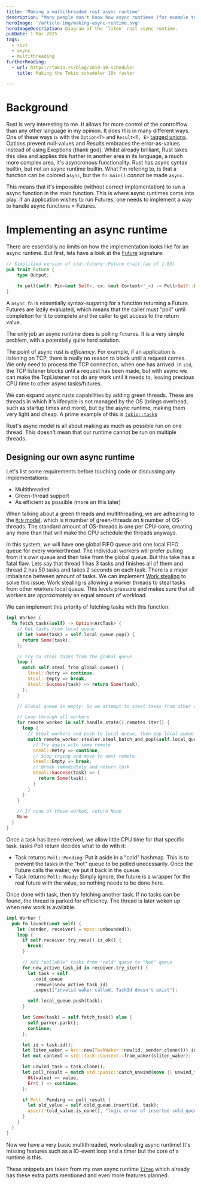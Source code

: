 ```yaml
---
title: 'Making a multithreaded rust async runtime'
description: "Many people don't know how async runtimes (for example tokio) works. The goal of this article is explaining how one works and making one efficient."
heroImage: '/article-img/making-async-runtime.svg'
heroImageDescription: Diagram of the 'liten' rust async runtime.
pubDate: 1 Mar 2025
tags:
  - rust
  - async
  - multithreading
furtherReading:
  - url: https://tokio.rs/blog/2019-10-scheduler
    title: Making the Tokio scheduler 10x faster

---
```


# Background
Rust is very interesting to me. It allows for more control of the controlflow than any other language in my opinion. It does this in many different ways.
One of these ways is with the `Option<T>` and `Result<T, E>` [tagged unions](https://en.wikipedia.org/wiki/Tagged_union). Options prevent null-values and Results embraces the error-as-values instead of using Exeptions (thank god).
Whilst already brilliant, Rust takes this idea and applies this further in another area in its language, a much more complex area, it's asyncronous functionality.
Rust has async syntax builtin, but not an async runtime builtin. What I'm refering to, is that a function can be colored `async`, but the `fn main()` _cannot_ be made `async`.

This means that it's impossible (without correct implementation) to run a async function in the main function. This is where async runtimes come into play. If an application wishes to run Futures, one needs to implement a way to handle async functions = Futures.


# Implementing an async runtime

There are essentially no limits on how the implementation looks like for an async runtime. But first, lets have a look at the [Future](https://doc.rust-lang.org/stable/std/future/trait.Future.html) signature:
```rust
// Simplified version of std::future::Future trait (as of 1.83)
pub trait Future {
    type Output;

    fn poll(self: Pin<&mut Self>, cx: &mut Context<'_>) -> Poll<Self::Output>;
}
```
A `async fn` is essentially syntax-sugaring for a function returning a Future.
Futures are lazily evaluated, which means that the caller must "poll" until completion for it to complete and the caller to get access to the return value.

The only job an async runtime does is polling `Future`s. It is a very simple problem, with a potentially quite hard solution.


The point of async rust is _efficiency_. For example, if an application is listening on TCP, there is really no reason to block until a request comes. We only need to process the TCP connection, when one has arrived.
In `std`, the TCP listener blocks until a request has been made, but with async we can make the TcpListener not do any work until it needs to, leaving precious CPU time to other async tasks/futures.

We can expand async rusts capabilities by adding green threads. These are threads in which it's lifecycle is not managed by the OS (brings overhead, such as startup times and more), but by the async runtime, making them very light and cheap. A prime example of this is [`tokio::task`s](https://docs.rs/tokio/latest/tokio/task/index.html)

Rust's async model is all about making as much as possible run on one thread. This doesn't mean that our runtime cannot be run on multiple threads.

## Designing our own async runtime
Let's list some requirements before touching code or discussing any implementations:
- Multithreaded
- Green-thread support
- As efficient as possible (more on this later)

When talking about a green threads and multithreading, we are adhearing to the [`M:N` model](https://en.wikipedia.org/wiki/Thread_(computing)#M:N_(hybrid_threading)), which is `M` number of green-threads on `N` number of OS-threads.
The standard amount of OS-threads is one per CPU-core, creating any more than that will make the CPU schedule the threads anyways.

In this system, we will have one global FIFO queue and one local FIFO queue for every workerthread.
The individual workers will prefer pulling from it's own queue and then take from the global queue.
But this take has a fatal flaw. Lets say that thread 1 has 3 tasks and finishes all of them and thread 2 has 50 tasks and takes 2 seconds on each task.
There is a major imbalance between amount of tasks. We can implement [Work stealing](https://en.wikipedia.org/wiki/Work_stealing) to solve this issue.
Work stealing is allowing a worker threads to steal tasks from other workers local queue.
This levels pressure and makes sure that all workers are approximately an equal amount of workload.

We can implement this priority of fetching tasks with this function:
```rust
impl Worker {
  fn fetch_task(&self) -> Option<ArcTask> {
    // Get tasks from local queue
    if let Some(task) = self.local_queue.pop() {
      return Some(task);
    };

    // Try to steal tasks from the global queue
    loop {
      match self.steal_from_global_queue() {
        Steal::Retry => continue,
        Steal::Empty => break,
        Steal::Success(task) => return Some(task),
      };
    }

    // Global queue is empty: So we attempt to steal tasks from other workers.

    // Loop through all workers
    for remote_worker in self.handle.state().remotes.iter() {
      loop {
        // Steal workers and push to local queue, then pop local queue
        match remote_worker.stealer.steal_batch_and_pop(&self.local_queue) {
          // Try again with same remote
          Steal::Retry => continue,
          // Stop trying and move to next remote.
          Steal::Empty => break,
          // Break immediately and return task
          Steal::Success(task) => {
            return Some(task);
          }
        }
      }
    }

    // If none of these worked, return None
    None
  }
}
```

Once a task has been retreived, we allow little CPU time for that specific task. tasks Poll return decides what to do with it:
- Task returns `Poll::Pending`: Put it aside in a "cold" hashmap. This is to prevent the tasks in the "hot" queue to be polled unecessarily. Once the Future calls the waker, we put it back in the queue.
- Task returns `Poll::Ready`: Simply ignore, the future is a wrapper for the real future with the value, so nothing needs to be done here.

Once done with task, then try fetching another task. If no tasks can be found, the thread is parked for efficiency. The thread is later woken up when new work is available.


```rust
impl Worker {
  pub fn launch(&mut self) {
    let (sender, receiver) = mpsc::unbounded();
    loop {
      if self.receiver.try_recv().is_ok() {
        break;
      }

      // Add "pollable" tasks from "cold" queue to "hot" queue
      for now_active_task_id in receiver.try_iter() {
        let task = self
          .cold_queue
          .remove(&now_active_task_id)
          .expect("invalid waker called, TaskId doesn't exist");

        self.local_queue.push(task);
      }

      let Some(task) = self.fetch_task() else {
        self.parker.park();
        continue;
      };

      let id = task.id();
      let liten_waker = Arc::new(TaskWaker::new(id, sender.clone())).into();
      let mut context = std::task::Context::from_waker(&liten_waker);

      let unwind_task = task.clone();
      let poll_result = match std::panic::catch_unwind(move || unwind_task.poll(&mut context)) {
        Ok(value) => value,
        Err(_) => continue,
      };

      if Poll::Pending == poll_result {
        let old_value = self.cold_queue.insert(id, task);
        assert!(old_value.is_none(), "logic error of inserted cold_queue task");
      }
    }
  }
}
```

Now we have a very basic multithreaded, work-stealing async runtime! It's missing features such as a IO-event loop and a timer but the core of a runtime is this.

These snippets are taken from my own async runtime [`liten`](https://github.com/liten-rs/liten) which already has these extra parts mentioned and even more features planned.
